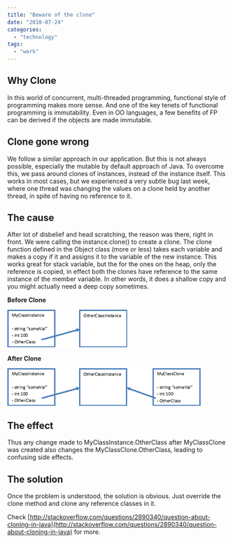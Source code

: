 ```yaml
---
title: "Beware of the clone"
date: "2010-07-24"
categories: 
  - "technology"
tags: 
  - "work"
---
```


## Why Clone

In this world of concurrent, multi-threaded programming, functional style of programming makes more sense. And one of the key tenets of functional programming is immutability. Even in OO languages, a few benefits of FP can be derived if the objects are made immutable.

## Clone gone wrong

We follow a similar approach in our application. But this is not always possible, especially the mutable by default approach of Java. To overcome this, we pass around clones of instances, instead of the instance itself. This works in most cases, but we experienced a very subtle bug last week, where one thread was changing the values on a clone held by another thread, in spite of having no reference to it.

## The cause

After lot of disbelief and head scratching, the reason was there, right in front. We were calling the instance.clone() to create a clone. The clone function defined in the Object class (more or less) takes each variable and makes a copy if it and assigns it to the variable of the new instance. This works great for stack variable, but the for the ones on the heap, only the reference is copied, in effect both the clones have reference to the same instance of the member variable. In other words, it does a shallow copy and you might actually need a deep copy sometimes.

**Before Clone**

![](images/072410_0712_Bewareofthe1.png)

**After Clone**

![](images/072410_0712_Bewareofthe2.png)

## The effect

Thus any change made to MyClassInstance.OtherClass after MyClassClone was created also changes the MyClassClone.OtherClass, leading to confusing side effects.

## The solution

Once the problem is understood, the solution is obvious. Just override the clone method and clone any reference classes in it.

Check [http://stackoverflow.com/questions/2890340/question-about-cloning-in-java](http://stackoverflow.com/questions/2890340/question-about-cloning-in-java) for more.

